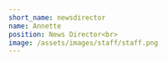 ```yaml
---
short_name: newsdirector
name: Annette
position: News Director<br>
image: /assets/images/staff/staff.png
---
```

